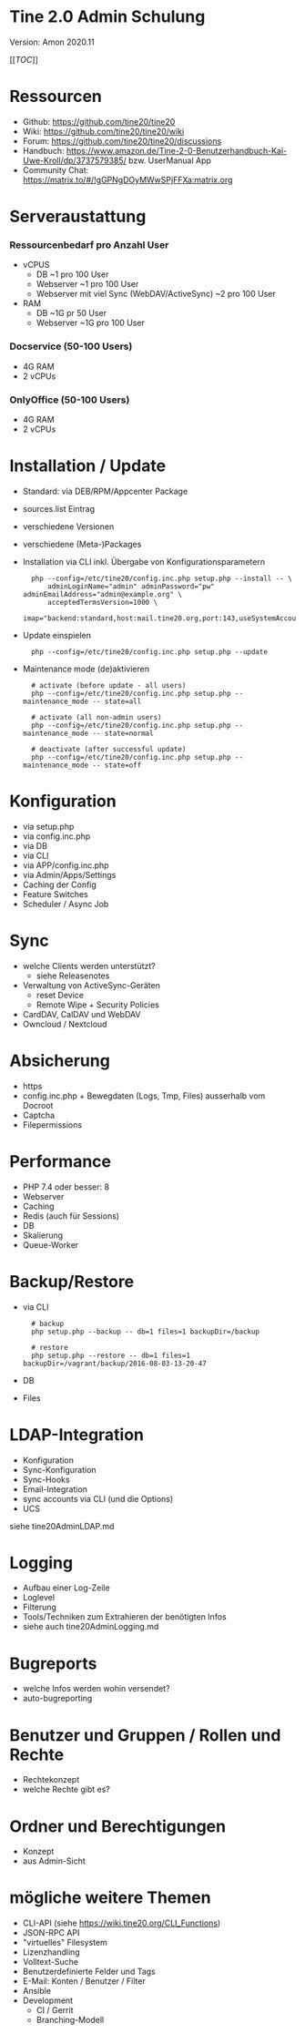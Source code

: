 Tine 2.0 Admin Schulung
=================

Version: Amon 2020.11

[[_TOC_]]

# Ressourcen

- Github: https://github.com/tine20/tine20
- Wiki: https://github.com/tine20/tine20/wiki
- Forum: https://github.com/tine20/tine20/discussions
- Handbuch: https://www.amazon.de/Tine-2-0-Benutzerhandbuch-Kai-Uwe-Kroll/dp/3737579385/ bzw. UserManual App
- Community Chat: https://matrix.to/#/!gGPNgDOyMWwSPjFFXa:matrix.org

# Serveraustattung

### Ressourcenbedarf pro Anzahl User

- vCPUS
  - DB
    ~1 pro 100 User 
  - Webserver
    ~1 pro 100 User 
  - Webserver mit viel Sync (WebDAV/ActiveSync)
    ~2 pro 100 User
- RAM
  - DB
    ~1G pr 50 User
  - Webserver
    ~1G pro 100 User

### Docservice (50-100 Users)

- 4G RAM
- 2 vCPUs

### OnlyOffice (50-100 Users)

- 4G RAM
- 2 vCPUs

# Installation / Update

- Standard: via DEB/RPM/Appcenter Package
- sources.list Eintrag
- verschiedene Versionen 
- verschiedene (Meta-)Packages
- Installation via CLI inkl. Übergabe von Konfigurationsparametern

        php --config=/etc/tine20/config.inc.php setup.php --install -- \ 
            adminLoginName="admin" adminPassword="pw" adminEmailAddress="admin@example.org" \
            acceptedTermsVersion=1000 \
            imap="backend:standard,host:mail.tine20.org,port:143,useSystemAccount:1,ssl:tls,domain:tine20.org" 

- Update einspielen

        php --config=/etc/tine20/config.inc.php setup.php --update
         
- Maintenance mode (de)aktivieren

        # activate (before update - all users)
        php --config=/etc/tine20/config.inc.php setup.php --maintenance_mode -- state=all

        # activate (all non-admin users)
        php --config=/etc/tine20/config.inc.php setup.php --maintenance_mode -- state=normal

        # deactivate (after successful update)
        php --config=/etc/tine20/config.inc.php setup.php --maintenance_mode -- state=off

# Konfiguration

- via setup.php
- via config.inc.php
- via DB
- via CLI
- via APP/config.inc.php
- via Admin/Apps/Settings
- Caching der Config
- Feature Switches
- Scheduler / Async Job

# Sync

- welche Clients werden unterstützt?
    - siehe Releasenotes
- Verwaltung von ActiveSync-Geräten
    - reset Device
    - Remote Wipe + Security Policies
- CardDAV, CalDAV und WebDAV
- Owncloud / Nextcloud

# Absicherung

- https
- config.inc.php + Bewegdaten (Logs, Tmp, Files) ausserhalb vom Docroot
- Captcha
- Filepermissions

# Performance

- PHP 7.4 oder besser: 8
- Webserver
- Caching
- Redis (auch für Sessions)
- DB
- Skalierung
- Queue-Worker

# Backup/Restore

- via CLI

        # backup
        php setup.php --backup -- db=1 files=1 backupDir=/backup
        
        # restore
        php setup.php --restore -- db=1 files=1 backupDir=/vagrant/backup/2016-08-03-13-20-47
        
- DB
- Files

# LDAP-Integration

- Konfiguration
- Sync-Konfiguration
- Sync-Hooks
- Email-Integration
- sync accounts via CLI (und die Options)
- UCS

siehe tine20AdminLDAP.md

# Logging

- Aufbau einer Log-Zeile
- Loglevel
- Filterung
- Tools/Techniken zum Extrahieren der benötigten Infos
- siehe auch tine20AdminLogging.md

# Bugreports

- welche Infos werden wohin versendet?
- auto-bugreporting

# Benutzer und Gruppen / Rollen und Rechte

- Rechtekonzept
- welche Rechte gibt es?

# Ordner und Berechtigungen

- Konzept
- aus Admin-Sicht

# mögliche weitere Themen

- CLI-API (siehe https://wiki.tine20.org/CLI_Functions)
- JSON-RPC API
- "virtuelles" Filesystem
- Lizenzhandling
- Volltext-Suche
- Benutzerdefinierte Felder und Tags
- E-Mail: Konten / Benutzer / Filter
- Ansible
- Development
    - CI / Gerrit
    - Branching-Modell
